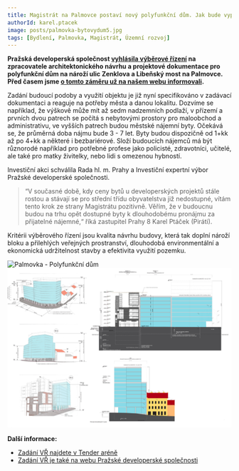 ```yaml
---
title: Magistrát na Palmovce postaví nový polyfunkční dům. Jak bude vypadat?
authorId: karel.ptacek
image: posts/palmovka-bytovydum5.jpg
tags: [Bydlení, Palmovka, Magistrát, Územní rozvoj]
---
```


**Pražská developerská společnost [vyhlásila výběrové řízení](https://pdspraha.eu/narozni-dum-libensky-most-zenklova-vyberove-rizeni-projektova-dokumentace/?fbclid=IwAR2BtmDk6aCv_UQ2bHIz8rCQ7V0s4N5Cy3ZVVllfXUvCpmX2UdPpBWvq9RY) na zpracovatele architektonického návrhu a projektové dokumentace pro polyfunkční dům na nároží ulic Zenklova a Libeňský most na Palmovce. Před časem jsme [o tomto záměru už na našem webu informovali](https://praha8.pirati.cz/aktuality/na-palmovce-vyroste-novy-dum-nabidne-50-mestskych-bytu.html).**

Zadání budoucí podoby a využití objektu je již nyní specifikováno v zadávací dokumentaci a reaguje na potřeby města a danou lokalitu. Dozvíme se například, že výškově může mít až sedm nadzemních podlaží, v přízemí a prvních dvou patrech se počítá s nebytovými prostory pro maloobchod a administrativu, ve vyšších patrech budou městské nájemní byty. Očekává se, že průměrná doba nájmu bude 3 - 7 let. Byty budou dispozičně od 1+kk až po 4+kk a některé i bezbariérové. Složí budoucích nájemců má být různorodé například pro potřebné profese jako policisté, zdravotníci, učitelé, ale také pro matky živitelky, nebo lidi s omezenou hybností.

Investiční akci schválila Rada hl. m. Prahy a Investiční expertní výbor Pražské developerské společnosti.

>“V současné době, kdy ceny bytů u developerských projektů stále rostou a stávají se pro střední třídu obyvatelstva již nedostupné, vítám tento krok ze strany Magistrátu pozitivně. Věřím, že v budoucnu budou na trhu opět dostupné byty k dlouhodobému pronájmu za přijatelné nájemné,“ říká zastupitel Prahy 8 Karel Ptáček (Piráti).

Kritérii výběrového řízení jsou kvalita návrhu budovy, která tak doplní nároží bloku a přilehlých veřejných prostranství, dlouhodobá environmentální a ekonomická udržitelnost stavby a efektivita využití pozemku.

![Palmovka - Polyfunkční dům](/assets/img/posts/palmovka-bytovydum3.png)
![Palmovka - Polyfunkční dům](/assets/img/posts/palmovka-bytovydum4.png)

**Další informace:**
- [Zadání VŘ najdete v Tender aréně](https://bit.ly/3Kx0gSP)
- [Zadání VŘ je také na webu Pražské developerské společnosti](https://bit.ly/3FCjxhY)
